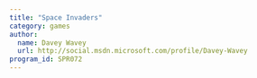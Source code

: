 ```yaml
---
title: "Space Invaders"
category: games
author:
  name: Davey Wavey
  url: http://social.msdn.microsoft.com/profile/Davey-Wavey
program_id: SPR072
---
```

